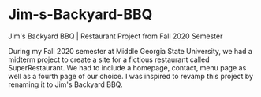 # Jim-s-Backyard-BBQ
Jim's Backyard BBQ | Restaurant Project from Fall 2020 Semester

During my Fall 2020 semester at Middle Georgia State University, we had a midterm project to create a site for a fictious restaurant called SuperRestaurant. We 
had to include a homepage, contact, menu page as well as a fourth page of our choice. I was inspired to revamp this project by renaming it to Jim's Backyard BBQ. 
